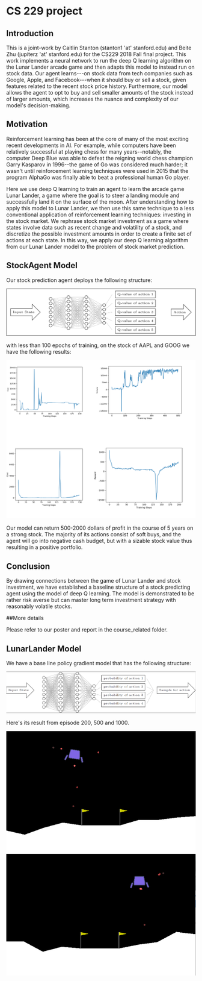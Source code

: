 # CS 229 project

## Introduction

This is a joint-work by Caitlin Stanton (stanton1 'at' stanford.edu) and Beite Zhu (jupiterz 'at' stanford.edu) for the CS229 2018 Fall final project. This work implements a neural network to run the deep Q learning algorithm on the Lunar Lander arcade game and then adapts this model to instead run on stock data.  Our agent learns---on stock data from tech companies such as Google, Apple, and Facebook---when it should buy or sell a stock, given features related to the recent stock price history.  Furthermore, our model allows the agent to opt to buy and sell smaller amounts of the stock instead of larger amounts, which increases the nuance and complexity of our model's decision-making.

## Motivation

Reinforcement learning has been at the core of many of the most exciting recent developments in AI.  For example, while computers have been relatively successful at playing chess for many years--notably, the computer Deep Blue was able to defeat the reigning world chess champion Garry Kasparov in 1996--the game of Go was considered much harder; it wasn't until reinforcement learning techniques were used in 2015 that the program AlphaGo was finally able to beat a professional human Go player. 

Here we use deep Q learning to train an agent to learn the arcade game Lunar Lander, a game where the goal is to steer a landing module and successfully land it on the surface of the moon.  After understanding how to apply this model to Lunar Lander, we then use this same technique to a less conventional application of reinforcement learning techniques: investing in the stock market.  We rephrase stock market investment as a game where states involve data such as recent change and volatility of a stock, and discretize the possible investment amounts in order to create a finite set of actions at each state.  In this way, we apply our deep Q learning algorithm from our Lunar Lander model to the problem of stock market prediction.

## StockAgent Model

Our stock prediction agent deploys the following structure:

![Alt text](image/model_graph.PNG?raw=true "layers SADQN")

with less than 100 epochs of training, on the stock of AAPL and GOOG we have the following results:

![Alt text](image/merged_baseline.png?raw=true "SADQN result")

Our model can return 500-2000 dollars of profit in the course of 5 years on a strong stock. The majority of its actions consist of soft buys, and the agent will go into negative cash budget, but with a sizable stock value thus resulting in a positive portfolio.


## Conclusion

By drawing connections between the game of Lunar Lander and stock investment, we have established a baseline structure of a stock predicting agent using the model of deep Q learning. The model is demonstrated to be rather risk averse but can master long term investment strategy with reasonably volatile stocks. 

##More details

Please refer to our poster and report in the course_related folder.

## LunarLander Model

We have a base line policy gradient model that has the following structure:

![Alt text](image/layers.PNG?raw=true "layers")

Here's its result from episode 200, 500 and 1000.

![Alt text](image/episode-200.gif?raw=true "episode 200") 
![Alt text](image/episode-500.gif?raw=true "episode 500") 



